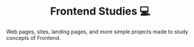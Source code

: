 <h1 align="center">Frontend Studies 💻</h1>

<p>
  Web pages, sites, landing pages, and more simple projects made to study concepts of Frontend.
</p>
